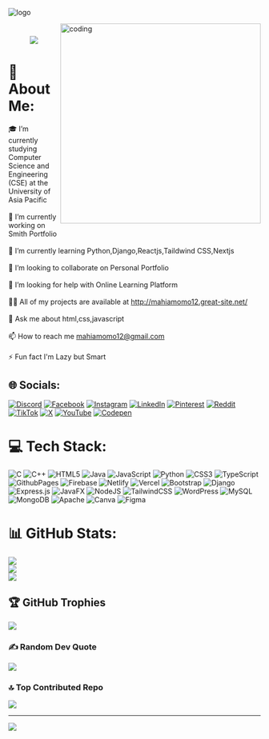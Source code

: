 ![logo](https://camo.githubusercontent.com/1cc4a09c2e1425ea8299bad1e673df6139b484072801bede9a1d098a24981328/68747470733a2f2f692e6962622e636f2f6b3234343135622f4769746875622d42616e6e65722e676966)

   <img align="right" alt="coding" width="400" src="https://user-images.githubusercontent.com/59734313/157189039-c09b3e38-9f42-42c0-ab54-14f1574190a7.gif">
 <h1 align="center">
    <img src="https://readme-typing-svg.herokuapp.com/?font=Righteous&size=35&center=true&vCenter=true&width=500&height=70&duration=4000&lines=Hi+There!+👋;+I'm+Mahia+Momo!;" />
</h1>



# 💫 About Me:
  🎓 I’m currently studying Computer Science and Engineering (CSE) at the University of Asia Pacific<br><br> 🔭 I’m currently working on Smith Portfolio<br><br>🌱 I’m currently learning Python,Django,Reactjs,Taildwind CSS,Nextjs<br><br>👯 I’m looking to collaborate on Personal Portfolio<br><br>🤝 I’m looking for help with Online Learning Platform<br><br>👨‍💻 All of my projects are available at http://mahiamomo12.great-site.net/<br><br>💬 Ask me about html,css,javascript<br><br>📫 How to reach me mahiamomo12@gmail.com<br><br>⚡ Fun fact I'm Lazy but Smart 


## 🌐 Socials:
[![Discord](https://img.shields.io/badge/Discord-%237289DA.svg?logo=discord&logoColor=white)](https://discord.gg/mahiiiiiaaa) [![Facebook](https://img.shields.io/badge/Facebook-%231877F2.svg?logo=Facebook&logoColor=white)](https://facebook.com/https://www.facebook.com/mahia.momo.12/) [![Instagram](https://img.shields.io/badge/Instagram-%23E4405F.svg?logo=Instagram&logoColor=white)](https://instagram.com/___mahiiiiaaaa____) [![LinkedIn](https://img.shields.io/badge/LinkedIn-%230077B5.svg?logo=linkedin&logoColor=white)](https://linkedin.com/in/https://www.linkedin.com/in/mahiamomo12/) [![Pinterest](https://img.shields.io/badge/Pinterest-%23E60023.svg?logo=Pinterest&logoColor=white)](https://pinterest.com/mahiamomo12) [![Reddit](https://img.shields.io/badge/Reddit-%23FF4500.svg?logo=Reddit&logoColor=white)](https://reddit.com/user/u/mahiiii_Yaa12) [![TikTok](https://img.shields.io/badge/TikTok-%23000000.svg?logo=TikTok&logoColor=white)](https://tiktok.com/@mahiiiYaa) [![X](https://img.shields.io/badge/X-black.svg?logo=X&logoColor=white)](https://x.com/mahia_momo12) [![YouTube](https://img.shields.io/badge/YouTube-%23FF0000.svg?logo=YouTube&logoColor=white)](https://youtube.com/@@mahiamomo12) [![Codepen](https://img.shields.io/badge/Codepen-000000?style=for-the-badge&logo=codepen&logoColor=white)](https://codepen.io/Mahia-Momo) 

# 💻 Tech Stack:
![C](https://img.shields.io/badge/c-%2300599C.svg?style=for-the-badge&logo=c&logoColor=white) ![C++](https://img.shields.io/badge/c++-%2300599C.svg?style=for-the-badge&logo=c%2B%2B&logoColor=white) ![HTML5](https://img.shields.io/badge/html5-%23E34F26.svg?style=for-the-badge&logo=html5&logoColor=white) ![Java](https://img.shields.io/badge/java-%23ED8B00.svg?style=for-the-badge&logo=openjdk&logoColor=white) ![JavaScript](https://img.shields.io/badge/javascript-%23323330.svg?style=for-the-badge&logo=javascript&logoColor=%23F7DF1E) ![Python](https://img.shields.io/badge/python-3670A0?style=for-the-badge&logo=python&logoColor=ffdd54) ![CSS3](https://img.shields.io/badge/css3-%231572B6.svg?style=for-the-badge&logo=css3&logoColor=white) ![TypeScript](https://img.shields.io/badge/typescript-%23007ACC.svg?style=for-the-badge&logo=typescript&logoColor=white) ![GithubPages](https://img.shields.io/badge/github%20pages-121013?style=for-the-badge&logo=github&logoColor=white) ![Firebase](https://img.shields.io/badge/firebase-%23039BE5.svg?style=for-the-badge&logo=firebase) ![Netlify](https://img.shields.io/badge/netlify-%23000000.svg?style=for-the-badge&logo=netlify&logoColor=#00C7B7) ![Vercel](https://img.shields.io/badge/vercel-%23000000.svg?style=for-the-badge&logo=vercel&logoColor=white) ![Bootstrap](https://img.shields.io/badge/bootstrap-%238511FA.svg?style=for-the-badge&logo=bootstrap&logoColor=white) ![Django](https://img.shields.io/badge/django-%23092E20.svg?style=for-the-badge&logo=django&logoColor=white) ![Express.js](https://img.shields.io/badge/express.js-%23404d59.svg?style=for-the-badge&logo=express&logoColor=%2361DAFB) ![JavaFX](https://img.shields.io/badge/javafx-%23FF0000.svg?style=for-the-badge&logo=javafx&logoColor=white) ![NodeJS](https://img.shields.io/badge/node.js-6DA55F?style=for-the-badge&logo=node.js&logoColor=white) ![TailwindCSS](https://img.shields.io/badge/tailwindcss-%2338B2AC.svg?style=for-the-badge&logo=tailwind-css&logoColor=white) ![WordPress](https://img.shields.io/badge/WordPress-%23117AC9.svg?style=for-the-badge&logo=WordPress&logoColor=white) ![MySQL](https://img.shields.io/badge/mysql-4479A1.svg?style=for-the-badge&logo=mysql&logoColor=white) ![MongoDB](https://img.shields.io/badge/MongoDB-%234ea94b.svg?style=for-the-badge&logo=mongodb&logoColor=white) ![Apache](https://img.shields.io/badge/apache-%23D42029.svg?style=for-the-badge&logo=apache&logoColor=white) ![Canva](https://img.shields.io/badge/Canva-%2300C4CC.svg?style=for-the-badge&logo=Canva&logoColor=white) ![Figma](https://img.shields.io/badge/figma-%23F24E1E.svg?style=for-the-badge&logo=figma&logoColor=white)
# 📊 GitHub Stats:
![](https://github-readme-stats.vercel.app/api?username=mahiamOmO&theme=radical&hide_border=true&include_all_commits=true&count_private=true)<br/>
![](https://github-readme-streak-stats.herokuapp.com/?user=mahiamOmO&theme=radical&hide_border=true)<br/>
![](https://github-readme-stats.vercel.app/api/top-langs/?username=mahiamOmO&theme=radical&hide_border=true&include_all_commits=true&count_private=true&layout=compact)

## 🏆 GitHub Trophies
![](https://github-profile-trophy.vercel.app/?username=mahiamOmO&theme=radical&no-frame=false&no-bg=true&margin-w=4)

### ✍️ Random Dev Quote
![](https://quotes-github-readme.vercel.app/api?type=horizontal&theme=radical)

### 🔝 Top Contributed Repo
![](https://github-contributor-stats.vercel.app/api?username=mahiamOmO&limit=5&theme=dark&combine_all_yearly_contributions=true)

---
[![](https://visitcount.itsvg.in/api?id=mahiamOmO&icon=6&color=0)](https://visitcount.itsvg.in)

<!-- Proudly created with GPRM ( https://gprm.itsvg.in ) -->

